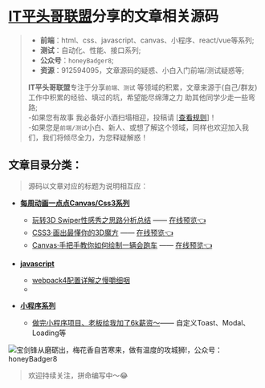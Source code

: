 
# [IT平头哥联盟](https://susouth.com/ "IT平头哥联盟")分享的文章相关源码

> + **前端**：html、css、javascript、canvas、小程序、react/vue等系列;
> + **测试**：自动化、性能、接口系列;
> + **公众号**：`honeyBadger8`;
> + **资源**：912594095，文章源码的疑惑、小白入门前端/测试疑惑等;
>
> **IT平头哥联盟**专注于分享`前端、测试` 等领域的积累，文章来源于(自己/群友)工作中积累的经验、填过的坑，希望能尽绵薄之力 助其他同学少走一些弯路;<br/>
> -如果您有故事 我必备好小酒扫塌相迎，投稿请 [[查看规则](https://www.susouth.com/other/2018/09/20/rule/  "查看规则")]！<br/>
> -如果您是`前端/测试`小白、新人、或想了解这个领域，同样也欢迎加入我们，我们将倾尽全力，为您释疑解惑！

## 文章目录分类：
> 源码以文章对应的标题为说明相互应：

+ **[每周动画一点点Canvas/Css3系列](./animation-series "Canvas/Css3动画系列 IT平头哥联盟-首席填坑官∙苏南")**
  - [玩转3D Swiper性感秀之思路分析总结](./animation-series/css-3d-swiper.html "玩转3D Swiper性感秀之思路分析总结- IT平头哥联盟-首席填坑官∙苏南") —— [在线预览👈](https://codepen.io/meibin08/pen/gBVggW "在线预览查看，请点击这里哦")
  - [CSS3·画出最懂你的3D魔方](./animation-series/css-3d-cube.html "CSS3·画出最懂你的3D魔方- IT平头哥联盟-首席填坑官∙苏南") —— [在线预览👈](https://codepen.io/meibin08/pen/MPXZXp "在线预览查看，请点击这里哦")
  - [Canvas·手把手教你如何绘制一辆会跑车](./animation-series/canvas-bike.html "如何绘制一辆会跑的车子-Canvas IT平头哥联盟-首席填坑官∙苏南") —— [在线预览👈](https://codepen.io/meibin08/pen/xyXmNq "在线预览查看，请点击这里哦")


+ **[javascript](./javascript "JS相关的文章源码")**
  - [webpack4配置详解之慢嚼细咽](./javascript/webpack4-config "IT平头哥联盟-首席填坑官∙苏南分享")
  - 
+ **[小程序系列](./applets "小程序相关的文章源码")**
  + [做完小程序项目、老板给我加了6k薪资～](./applets/applets-toast/README.md "做完小程序项目、老板给我加了6k薪资～ 首席填坑官∙苏南")—— 自定义Toast、Modal、Loading等

![宝剑锋从磨砺出，梅花香自苦寒来，做有温度的攻城狮!，公众号：honeyBadger8](https://user-images.githubusercontent.com/18324563/49295841-ae197600-f4f1-11e8-80c9-53ee54ee1f86.png)

>欢迎持续关注，拼命编写中～😂

